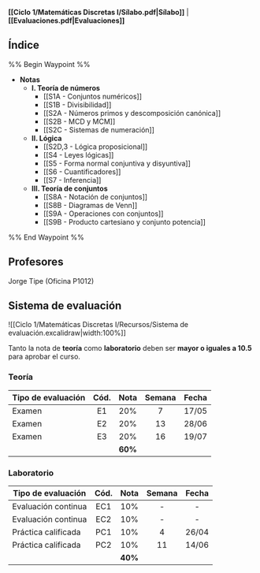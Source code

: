 **[[Ciclo 1/Matemáticas Discretas I/Sílabo.pdf|Sílabo]]** | **[[Evaluaciones.pdf|Evaluaciones]]**

## Índice

%% Begin Waypoint %%
- **Notas**
	- **I. Teoría de números**
		- [[S1A - Conjuntos numéricos]]
		- [[S1B - Divisibilidad]]
		- [[S2A - Números primos y descomposición canónica]]
		- [[S2B - MCD y MCM]]
		- [[S2C - Sistemas de numeración]]
	- **II. Lógica**
		- [[S2D,3 - Lógica proposicional]]
		- [[S4 - Leyes lógicas]]
		- [[S5 - Forma normal conjuntiva y disyuntiva]]
		- [[S6 - Cuantificadores]]
		- [[S7 - Inferencia]]
	- **III. Teoría de conjuntos**
		- [[S8A - Notación de conjuntos]]
		- [[S8B - Diagramas de Venn]]
		- [[S9A - Operaciones con conjuntos]]
		- [[S9B - Producto cartesiano y conjunto potencia]]

%% End Waypoint %%

## Profesores

Jorge Tipe (Oficina P1012)

## Sistema de evaluación

![[Ciclo 1/Matemáticas Discretas I/Recursos/Sistema de evaluación.excalidraw|width:100%]]

Tanto la nota de **teoría** como **laboratorio** deben ser **mayor o iguales a 10.5** para aprobar el curso.

### Teoría

| Tipo de evaluación | Cód. |  Nota   | Semana | Fecha |
| ------------------ | :--: | :-----: | :----: | :---: |
| Examen             |  E1  |   20%   |   7    | 17/05 |
| Examen             |  E2  |   20%   |   13   | 28/06 |
| Examen             |  E3  |   20%   |   16   | 19/07 |
|                    |      | **60%** |        |       |

### Laboratorio

| Tipo de evaluación  | Cód. |  Nota   | Semana | Fecha |
| ------------------- | :--: | :-----: | :----: | :---: |
| Evaluación continua | EC1  |   10%   |   -    |   -   |
| Evaluación continua | EC2  |   10%   |   -    |   -   |
| Práctica calificada | PC1  |   10%   |   4    | 26/04 |
| Práctica calificada | PC2  |   10%   |   11   | 14/06 |
|                     |      | **40%** |        |       |